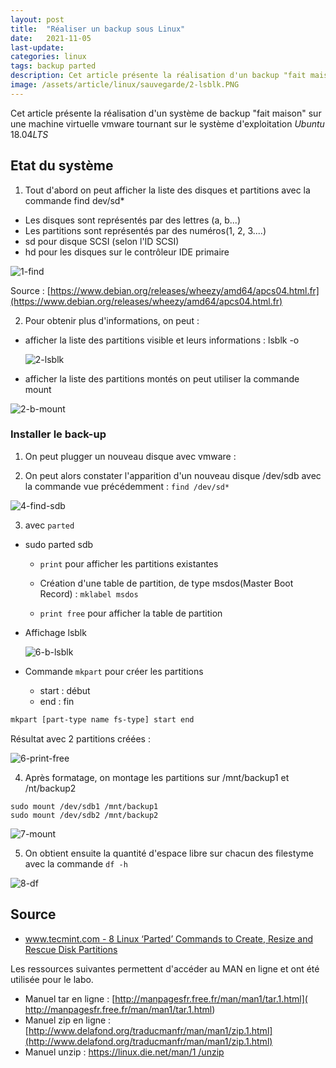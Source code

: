 ```yaml
---
layout: post
title:  "Réaliser un backup sous Linux"
date:   2021-11-05
last-update: 
categories: linux
tags: backup parted
description: Cet article présente la réalisation d'un backup "fait maison" sous le système d'exploitation Ubuntu 18.04 LTS
image: /assets/article/linux/sauvegarde/2-lsblk.PNG
---
```


Cet article présente la réalisation d'un système de backup "fait maison" sur une machine virtuelle vmware tournant sur le système d'exploitation *Ubuntu* 18.04*LTS* 



## Etat du système

1) Tout d'abord on peut afficher la liste des disques et partitions avec la commande  find dev/sd*

- Les disques sont représentés par des lettres (a, b...)
- Les partitions sont représentés par des numéros(1, 2, 3....)
- sd pour  disque SCSI (selon l'ID SCSI) 
- hd pour  les disques sur le contrôleur IDE primaire 

![1-find]({{site.url_complet}}/assets/article/linux/sauvegarde/1-find.PNG)



Source : [https://www.debian.org/releases/wheezy/amd64/apcs04.html.fr](https://www.debian.org/releases/wheezy/amd64/apcs04.html.fr)

2) Pour obtenir plus d'informations, on peut :

- afficher la liste des partitions visible et leurs informations  : lsblk -o

  ![2-lsblk]({{site.url_complet}}/assets/article/linux/sauvegarde/2-lsblk.PNG)

-  afficher la liste des partitions montés on peut utiliser la commande mount

![2-b-mount]({{site.url_complet}}/assets/article/linux/sauvegarde/2-b-mount.PNG)

### Installer le back-up

1) On peut plugger un nouveau disque avec vmware :

2) On peut alors constater l'apparition d'un nouveau disque /dev/sdb avec la commande vue précédemment : `find /dev/sd*`

![4-find-sdb]({{site.url_complet}}/assets/article/linux/sauvegarde/4-find-sdb.png)

3) avec `parted`

- sudo parted sdb
  - `print` pour afficher les partitions existantes

  - Création d'une table de partition, de type msdos(Master Boot Record) : `mklabel msdos`

  - `print free` pour afficher la table de partition

- Affichage lsblk

  ![6-b-lsblk]({{site.url_complet}}/assets/article/linux/sauvegarde/6-b-lsblk.png)

- Commande `mkpart` pour créer les partitions

  - start : début
  - end : fin

```bash
mkpart [part-type name fs-type] start end
```

Résultat avec 2 partitions créées :

![6-print-free]({{site.url_complet}}/assets/article/linux/sauvegarde/6-print-free.PNG)

4) Après formatage, on montage les partitions sur /mnt/backup1 et /nt/backup2

```
sudo mount /dev/sdb1 /mnt/backup1
sudo mount /dev/sdb2 /mnt/backup2
```

![7-mount]({{site.url_complet}}/assets/article/linux/sauvegarde/7-mount.png)

5) On obtient ensuite la quantité d'espace libre sur chacun des filestyme avec la commande `df -h`

![8-df]({{site.url_complet}}/assets/article/linux/sauvegarde/8-df.png)



## Source 

- [www.tecmint.com - 8 Linux ‘Parted’ Commands to Create, Resize and Rescue Disk Partitions](https://www.tecmint.com/parted-command-to-create-resize-rescue-linux-disk-partitions/)

Les ressources suivantes permettent d'accéder au MAN en ligne et ont été utilisée pour le labo.

- Manuel tar en ligne : [http://manpagesfr.free.fr/man/man1/tar.1.html]( http://manpagesfr.free.fr/man/man1/tar.1.html)
- Manuel zip en ligne : [http://www.delafond.org/traducmanfr/man/man1/zip.1.html](http://www.delafond.org/traducmanfr/man/man1/zip.1.html)
- Manuel unzip : [https://linux.die.net/man/1                                    /unzip](https://linux.die.net/man/1/unzip)

